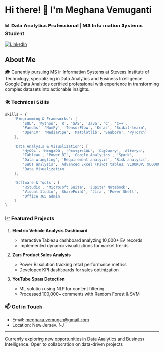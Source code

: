 # Hi there! 👋 I'm Meghana Vemuganti

### 📊 Data Analytics Professional | MS Information Systems Student

[![LinkedIn](https://img.shields.io/badge/LinkedIn-Connect-blue?style=for-the-badge&logo=linkedin)](https://www.linkedin.com/in/meghanavemuganti/)

## About Me
🎓 Currently pursuing MS in Information Systems at Stevens Institute of Technology, specializing in Data Analytics and Business Intelligence. Google Data Analytics certified professional with experience in transforming complex datasets into actionable insights.

### 🛠️ Technical Skills
```python
skills = {
    'Programming & Frameworks': [
        'SQL', 'Python', 'R', 'SAS', 'Java', 'C', 'C++',
        'Pandas', 'NumPy', 'TensorFlow', 'Keras', 'Scikit-learn',
        'OpenCV', 'MediaPipe', 'Matplotlib', 'Seaborn', 'PyTorch'
    ],
    
    'Data Analysis & Visualization': [
        'MySQL', 'MongoDB', 'PostgreSQL', 'BigQuery', 'Alteryx',
        'Tableau', 'Power BI', 'Google Analytics', 'Spark',
        'Data wrangling', 'Requirement analysis', 'Risk analysis',
        'SWOT analysis', 'Advanced Excel (Pivot tables, VLOOKUP, XLOOKUP)',
        'Data Visualization'
    ],
    
    'Software & Tools': [
        'RStudio', 'Microsoft Suite', 'Jupiter Notebook',
        'Visual Studio', 'SharePoint', 'Jira', 'Power Shell',
        'Office 365 admin'
    ]
}
```

### 📈 Featured Projects

1. **Electric Vehicle Analysis Dashboard**
   - Interactive Tableau dashboard analyzing 10,000+ EV records
   - Implemented dynamic visualizations for market trends

2. **Zara Product Sales Analysis**
   - Power BI solution tracking retail performance metrics
   - Developed KPI dashboards for sales optimization

3. **YouTube Spam Detection**
   - ML solution using NLP for content filtering
   - Processed 100,000+ comments with Random Forest & SVM

### 📫 Get in Touch
- Email: meghana.vemugan@gmail.com
- Location: New Jersey, NJ

---
Currently exploring new opportunities in Data Analytics and Business Intelligence. Open to collaboration on data-driven projects!
